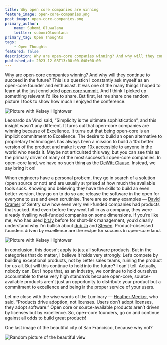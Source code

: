```yaml
---
title: Why open core companies are winning
feature_image: open-core-companies.png
post_image: open-core-companies.png 
primary_author:
    name: Subomi Oluwalana
    twitter: subomiOluwalana
primary_tag: Open Thoughts
tags:
    - Open Thoughts 
featured: false 
description: Why are open-core companies winning? And why will they continue winning into the future? This is a question I constantly ask myself as an open-core founder and enthusiast myself.
published_at: 2023-12-08T13:00:00.000+00:00
---
```


Why are open-core companies winning? And why will they continue to succeed in the future? This is a question I constantly ask myself as an open-core founder and enthusiast. It was one of the many things I hoped to learn at the just concluded [open core summit](https://opencoresummit.com/). And I think I picked up something relevant I’d like to share. But first, let me share one random picture I took to show how much I enjoyed the conference.

![Picture with Kelsey Hightower](/blog-assets/picture-with-kelsey.jpg)

Leonardo da Vinci said, “Simplicity is the ultimate sophistication”, and this insight wasn’t any different. It turns out that open-core companies are winning because of Excellence. It turns out that being open-core is an implicit commitment to Excellence. The desire to build an open alternative to proprietary technologies has always been a mission to build a 10x better version of the product and make it even 10x accessible to anyone in the world who needs it. Maybe not articulated this way, but you can see this as the primary driver of many of the most successful open-core companies. In open-core land, we have no such thing as the [DeWitt Clause](https://cube.dev/blog/dewitt-clause-or-can-you-benchmark-a-database). Instead, we say bring it on!

When engineers have a personal problem, they go in search of a solution (open source or not) and are usually surprised at how much the available tools suck. Knowing and believing they have the skills to build an even better version, they go on to do so and release the software in the open for everyone to use and even scrutinise. There are so many examples — [David Cramer](https://twitter.com/zeeg) of Sentry saw how even very well-funded companies had products that sucked. And even before they went full in as a company, they were already rivalling well-funded companies on some dimensions. If you’re like me, who has used [bit.ly](https://bit.ly) before for short-link management, you’d clearly understand why I’m bullish about [dub.sh](https://dub.sh) and [Steven](https://twitter.com/steventey). Product-obsessed founders driven by excellence are the recipe for success in open-core land.

![Picture with Kelsey Hightower](/blog-assets/picture-with-heather.jpg)

In conclusion, this doesn’t apply to just all software products. But in the categories that do matter, I believe it holds very strongly. Let’s compete by building exceptional products, not by better sales teams, ruining the product for us all. But will this continue to hold into the future? I can’t tell. Actually, nobody can. But I hope that, as an Industry, we continue to hold ourselves accountable to these very high standards because open-core, source-available products aren't just an opportunity to distribute your product but a commitment to excellence and being in the proper service of your users.

Let me close with the wise words of the Luminary — [Heather Meeker](https://heathermeeker.com/about-me/), who said, “Products drive adoption, not licenses. Users don’t adopt licenses, they adopt software.” Open core or source-available products aren’t driven by licenses but by excellence. So, open-core founders, go on and continue against all odds to build great products!

One last image of the beautiful city of San Francisco, because why not?

![Random picture of the beautiful view](/blog-assets/picture-of-the-landscape.jpg)
